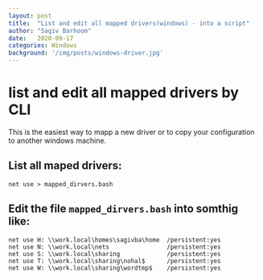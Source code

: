 ```yaml
---
layout: post
title:  "List and edit all mapped drivers(windows) - into a script"
author: "Sagiv Barhoom"
date:   2020-09-17
categories: Windows 
background: '/img/posts/windows-driver.jpg'
---
```


# list and edit all mapped drivers by CLI
This is the easiest way to mapp a new driver or to copy your configuration to another windows machine.

## List all maped drivers:
```
net use > mapped_dirvers.bash
```
## Edit the file ```mapped_dirvers.bash``` into somthig like:
```
net use H: \\work.local\homes\sagivba\home  /persistent:yes
net use N: \\work.local\nets                /persistent:yes
net use S: \\work.local\sharing             /persistent:yes
net use T: \\work.local\sharing\nohal$      /persistent:yes
net use W: \\work.local\sharing\wordtmp$    /persistent:yes
```
